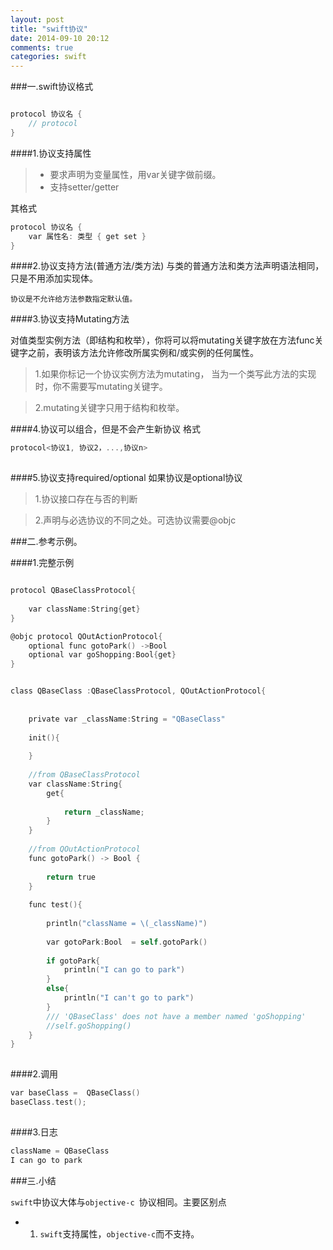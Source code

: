 ```yaml
---
layout: post
title: "swift协议"
date: 2014-09-10 20:12
comments: true
categories: swift
---
```

###一.swift协议格式

```objective-c

protocol 协议名 {
    // protocol 
}

```

<!--more-->
####1.协议支持属性
> * 要求声明为变量属性，用var关键字做前缀。
> * 支持setter/getter
> 
其格式

```objective-c
protocol 协议名 {
    var 属性名: 类型 { get set }
}


```

####2.协议支持方法(普通方法/类方法)
与类的普通方法和类方法声明语法相同，只是不用添加实现体。

    协议是不允许给方法参数指定默认值。
####3.协议支持Mutating方法   

   对值类型实例方法（即结构和枚举），你将可以将mutating关键字放在方法func关键字之前，表明该方法允许修改所属实例和/或实例的任何属性。
   
>1.如果你标记一个协议实例方法为mutating， 当为一个类写此方法的实现时，你不需要写mutating关键字。

>2.mutating关键字只用于结构和枚举。

####4.协议可以组合，但是不会产生新协议
格式
```objective-c
protocol<协议1, 协议2，...,协议n>
 
```  

####5.协议支持required/optional
如果协议是optional协议

> 1.协议接口存在与否的判断

> 2.声明与必选协议的不同之处。可选协议需要@objc


###二.参考示例。

####1.完整示例

```objective-c

protocol QBaseClassProtocol{
    
    var className:String{get}
}

@objc protocol QOutActionProtocol{
    optional func gotoPark() ->Bool
    optional var goShopping:Bool{get}
}


class QBaseClass :QBaseClassProtocol, QOutActionProtocol{
    
    
    private var _className:String = "QBaseClass"
    
    init(){
        
    }
    
    //from QBaseClassProtocol
    var className:String{
        get{
            
            return _className;
        }
    }
    
    //from QOutActionProtocol
    func gotoPark() -> Bool {
        
        return true
    }
    
    func test(){
        
        println("className = \(_className)")
        
        var gotoPark:Bool  = self.gotoPark()
        
        if gotoPark{
            println("I can go to park")
        }
        else{
            println("I can't go to park")
        }
        /// 'QBaseClass' does not have a member named 'goShopping'
        //self.goShopping()
    }
}
 
```

####2.调用

```objective-c
var baseClass =  QBaseClass()
baseClass.test();
 
```  

####3.日志

```objective-c
className = QBaseClass
I can go to park

```
###三.小结

`swift`中协议大体与`objective-c `协议相同。主要区别点

* 1. `swift`支持属性，`objective-c`而不支持。  
    
